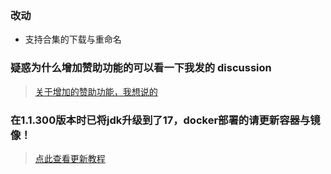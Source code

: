 ### 改动

- 支持合集的下载与重命名

### 疑惑为什么增加赞助功能的可以看一下我发的 discussion

> [关于增加的赞助功能，我想说的](https://github.com/wushuo894/ani-rss/discussions/260)

### 在1.1.300版本时已将jdk升级到了17，docker部署的请更新容器与镜像！

> [点此查看更新教程](https://github.com/wushuo894/ani-rss/discussions/204)
